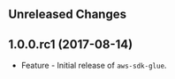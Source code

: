 Unreleased Changes
------------------

1.0.0.rc1 (2017-08-14)
------------------

* Feature - Initial release of `aws-sdk-glue`.

